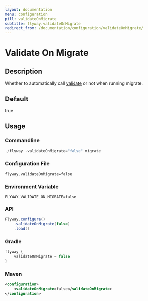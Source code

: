 ```yaml
---
layout: documentation
menu: configuration
pill: validateOnMigrate
subtitle: flyway.validateOnMigrate
redirect_from: /documentation/configuration/validateOnMigrate/
---
```


# Validate On Migrate

## Description
Whether to automatically call [validate](/documentation/command/validate) or not when running migrate.

## Default
true

## Usage

### Commandline
```powershell
./flyway -validateOnMigrate="false" migrate
```

### Configuration File
```properties
flyway.validateOnMigrate=false
```

### Environment Variable
```properties
FLYWAY_VALIDATE_ON_MIGRATE=false
```

### API
```java
Flyway.configure()
    .validateOnMigrate(false)
    .load()
```

### Gradle
```groovy
flyway {
    validateOnMigrate = false
}
```

### Maven
```xml
<configuration>
    <validateOnMigrate>false</validateOnMigrate>
</configuration>
```